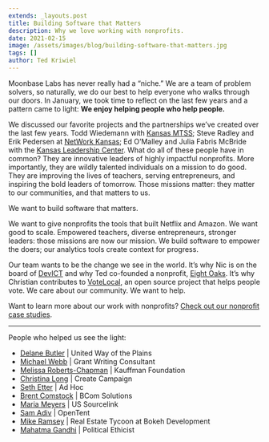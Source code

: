 ```yaml
---
extends: _layouts.post
title: Building Software that Matters
description: Why we love working with nonprofits.
date: 2021-02-15
image: /assets/images/blog/building-software-that-matters.jpg
tags: []
author: Ted Kriwiel
---
```


Moonbase Labs has never really had a “niche.” We are a team of  problem solvers, so naturally, we do our best to help everyone who walks through our doors. In January, we took time to reflect on the last few years and a pattern came to light: **We enjoy helping people who help people.**

We discussed our favorite projects and the partnerships we’ve created over the last few years. Todd Wiedemann with [Kansas MTSS](/case-studies/kerii/); Steve Radley and Erik Pedersen at [NetWork Kansas](/case-studies/venturedash/); Ed O’Malley and Julia Fabris McBride with the [Kansas Leadership Center](/case-studies/kansas-beats-the-virus/). What do all of these people have in common? They are innovative leaders of highly impactful nonprofits. More importantly, they are wildly talented individuals on a mission to do good. They are improving the lives of teachers, serving entrepreneurs, and inspiring the bold leaders of tomorrow. Those missions matter: they matter to our communities, and that matters to us.

We want to build software that matters.


We want to give nonprofits the tools that built Netflix and Amazon. We want good to scale. Empowered teachers, diverse entrepreneurs, stronger leaders: those missions are now our mission. We build software to empower the doers; our analytics tools create context for progress.

Our team wants to be the change we see in the world. It’s why Nic is on the board of [DevICT](https://devict.org) and why Ted co-founded a nonprofit, [Eight Oaks](https://www.8oaks.org). It’s why Christian contributes to [VoteLocal](https://votelocalks.org), an open source project that helps people vote. We care about our community. We want to help.

Want to learn more about our work with nonprofits? [Check out our nonprofit case studies](/nonprofits).

<hr>

People who helped us see the light:

 * [Delane Butler](https://www.linkedin.com/in/delane-butler-231a78112/) | United Way of the Plains
 * [Michael Webb](https://www.linkedin.com/in/michael-webb-35240416/) | Grant Writing Consultant
 * [Melissa Roberts-Chapman](https://www.linkedin.com/in/melissarobertskc/) | Kauffman Foundation
 * [Christina Long](https://www.linkedin.com/in/christina-long-05221555/) | Create Campaign
 * [Seth Etter](https://www.linkedin.com/in/sethetter/) | Ad Hoc
 * [Brent Comstock](https://www.linkedin.com/in/brentcomstock/) | BCom Solutions
 * [Maria Meyers](https://www.linkedin.com/in/meyersmaria/) | US Sourcelink
 * [Sam Adiv](https://www.linkedin.com/in/samueladiv/) | OpenTent
 * [Mike Ramsey](https://www.linkedin.com/in/michael-ramsey-4bbb2a31/) | Real Estate Tycoon at Bokeh Development
 * [Mahatma Gandhi](https://en.wikipedia.org/wiki/Mahatma_Gandhi) | Political Ethicist
